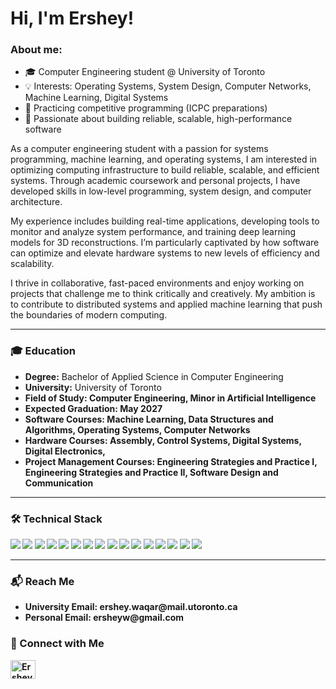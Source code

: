 # Hi, I'm Ershey!

<h3 align="left">About me:</h3>

- 🎓 Computer Engineering student @ University of Toronto  
- 💡 Interests: Operating Systems, System Design, Computer Networks, Machine Learning, Digital Systems  
- 🌱 Practicing competitive programming (ICPC preparations)  
- 🚀 Passionate about building reliable, scalable, high-performance software

<p align="left">
As a computer engineering student with a passion for systems programming, machine learning, and operating systems, 
I am interested in optimizing computing infrastructure to build reliable, scalable, and efficient systems. 
Through academic coursework and personal projects, I have developed skills in low-level programming, 
system design, and computer architecture.
</p>
<p align="left">
My experience includes building real-time applications, developing tools to monitor and analyze system performance, 
and training deep learning models for 3D reconstructions. I’m particularly captivated by how software can optimize 
and elevate hardware systems to new levels of efficiency and scalability.
</p>
<p align="left">
I thrive in collaborative, fast-paced environments and enjoy working on projects that challenge me to think critically 
and creatively. My ambition is to contribute to distributed systems and applied machine learning 
that push the boundaries of modern computing.
</p>

---

<h3 align="left">🎓 Education</h3>

<ul>
  <li><strong>Degree:</strong> Bachelor of Applied Science in Computer Engineering</li>
  <li><strong>University:</strong> University of Toronto</li>
  <li><strong>Field of Study: Computer Engineering, Minor in Artificial Intelligence</li>
  <li><strong>Expected Graduation:</strong> May 2027</li>
  <li><strong>Software Courses:</strong> Machine Learning, Data Structures and Algorithms, Operating Systems, Computer Networks</li>
  <li><strong>Hardware Courses:</strong> Assembly, Control Systems, Digital Systems, Digital Electronics, </li>
  <li><strong>Project Management Courses:</strong> Engineering Strategies and Practice I, Engineering Strategies and Practice II, Software Design and Communication</li>
</ul>

---

<h3 align="left">🛠️ Technical Stack</h3>

<p align="left">
  <img src="https://img.shields.io/badge/C++-00599C?style=flat&logo=c%2B%2B&logoColor=white" />
  <img src="https://img.shields.io/badge/C-000000?style=flat&logo=c&logoColor=white" />
  <img src="https://img.shields.io/badge/Python-3776AB?style=flat&logo=python&logoColor=white" />
  <img src="https://img.shields.io/badge/SQL-003B57?style=flat&logo=postgresql&logoColor=white" />
  <img src="https://img.shields.io/badge/HTML5-E34F26?style=flat&logo=html5&logoColor=white" />
  <img src="https://img.shields.io/badge/CSS3-1572B6?style=flat&logo=css3&logoColor=white" />
  <img src="https://img.shields.io/badge/Git-F05032?style=flat&logo=git&logoColor=white" />
  <img src="https://img.shields.io/badge/GitHub-181717?style=flat&logo=github&logoColor=white" />
  <img src="https://img.shields.io/badge/Linux-FCC624?style=flat&logo=linux&logoColor=black" />
  <img src="https://img.shields.io/badge/Bash-121011?style=flat&logo=gnu-bash&logoColor=white" />
  <img src="https://img.shields.io/badge/Quartus-007ACC?style=flat&logo=intel&logoColor=white" />
  <img src="https://img.shields.io/badge/VS%20Code-007ACC?style=flat&logo=visual-studio-code&logoColor=white" />
  <img src="https://img.shields.io/badge/PyTorch-EE4C2C?style=flat&logo=pytorch&logoColor=white" />
  <img src="https://img.shields.io/badge/TensorFlow-FF6F00?style=flat&logo=tensorflow&logoColor=white" />
  <img src="https://img.shields.io/badge/NumPy-013243?style=flat&logo=numpy&logoColor=white" />
  <img src="https://img.shields.io/badge/Docker-2496ED?style=flat&logo=docker&logoColor=white" />
</p>

---

<h3 align="left">📬 Reach Me</h3>

<ul>
  <li><strong>University Email:</strong> ershey.waqar@mail.utoronto.ca</li>
  <li><strong>Personal Email:</strong> ersheyw@gmail.com</li>
</ul>

<h3 align="left">🔗 Connect with Me</h3>

<p align="left">
  <a href="https://www.linkedin.com/in/ershey" target="_blank">
    <img src="https://raw.githubusercontent.com/rahuldkjain/github-profile-readme-generator/master/src/images/icons/Social/linked-in-alt.svg" alt="Ershey's LinkedIn" height="30" width="40" />
  </a>
</p>

